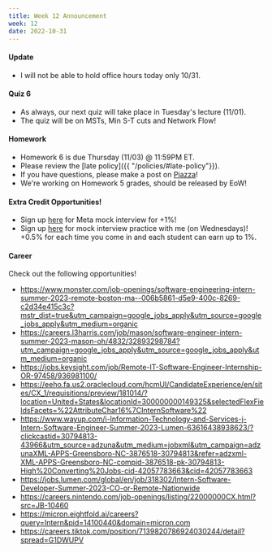 ```yaml
---
title: Week 12 Announcement
week: 12
date: 2022-10-31
---
```


#### Update
- I will not be able to hold office hours today only 10/31.

#### Quiz 6
- As always, our next quiz will take place in Tuesday's lecture (11/01).
- The quiz will be on MSTs, Min S-T cuts and Network Flow!

#### Homework

- Homework 6 is due Thursday (11/03) @ 11:59PM ET.
- Please review the [late policy]({{ "/policies/#late-policy"}}).
- If you have questions, please make a post on [Piazza](https://piazza.com/class/l6fee1cmjpp5az)!
- We're working on Homework 5 grades, should be released by EoW!

#### Extra Credit Opportunities!
- Sign up [here](https://piazza.com/interview/facebook/ci_l9x82hubr9r3zr?inv=link_l9x86v6tkjt4u3) for Meta mock interview for +1%!
- Sign up [here](https://calendly.com/cflucas-ncat/extra-credit-technical-interview-practice?back=1&month=2022-10) for mock interview practice with me (on Wednesdays)! +0.5% for each time you come in and each student can earn up to 1%. 

#### Career

Check out the following opportunities!

- https://www.monster.com/job-openings/software-engineering-intern-summer-2023-remote-boston-ma--006b5861-d5e9-400c-8269-c2d34e415c3c?mstr_dist=true&utm_campaign=google_jobs_apply&utm_source=google_jobs_apply&utm_medium=organic
- https://careers.l3harris.com/job/mason/software-engineer-intern-summer-2023-mason-oh/4832/32893298784?utm_campaign=google_jobs_apply&utm_source=google_jobs_apply&utm_medium=organic
- https://jobs.keysight.com/job/Remote-IT-Software-Engineer-Internship-OR-97458/936981100/
- https://eeho.fa.us2.oraclecloud.com/hcmUI/CandidateExperience/en/sites/CX_1/requisitions/preview/181014/?location=United+States&locationId=300000000149325&selectedFlexFieldsFacets=%22AttributeChar16%7CInternSoftware%22
- https://www.wayup.com/i-Information-Technology-and-Services-j-Intern-Software-Engineer-Summer-2023-Lumen-63616438938623/?clickcastid=30794813-43966&utm_source=adzuna&utm_medium=jobxml&utm_campaign=adzunaXML-APPS-Greensboro-NC-3876518-30794813&refer=adzxml-XML-APPS-Greensboro-NC-compid-3876518-pk-30794813-High%20Converting%20Jobs-cid-42057783663&cid=42057783663
- https://jobs.lumen.com/global/en/job/318302/Intern-Software-Developer-Summer-2023-CO-or-Remote-Nationwide
- https://careers.nintendo.com/job-openings/listing/22000000CX.html?src=JB-10460
- https://micron.eightfold.ai/careers?query=Intern&pid=14100440&domain=micron.com
- https://careers.tiktok.com/position/7139820786924030244/detail?spread=G1DWUPV



